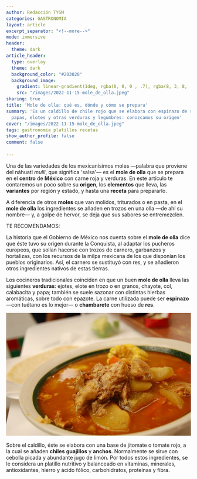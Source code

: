 ```yaml
---
author: Redacción TYSM
categories: GASTRONOMIA
layout: article
excerpt_separator: "<!--more-->"
mode: immersive
header:
  theme: dark
article_header:
  type: overlay
  theme: dark
  background_color: "#203028"
  background_image:
    gradient: linear-gradient(1deg, rgba(0, 0, 0 , .7), rgba(8, 3, 8, .9))
    src: "/images/2022-11-15-mole_de_olla.jpeg"
sharing: true
title: 'Mole de olla: qué es, dónde y cómo se prepara'
summary: 'Es un caldillo de chile rojo que se elabora con espinazo de res, ejotes,
  papas, elotes y otras verduras y legumbres: conozcamos su origen'
cover: "/images/2022-11-15-mole_de_olla.jpeg"
tags: gastronomia platillos recetas
show_author_profile: false
comment: false

---
```

Una de las variedades de los mexicanísimos moles —palabra que proviene del náhuatl _mulli_, que significa 'salsa'— es el **mole de olla** que se prepara en el **centro** de **México** con carne roja y verduras. En este artículo te contaremos un poco sobre su **origen**, los **elementos** que lleva, las **variantes** por región y estado, y hasta una **receta** para prepararlo.

A diferencia de otros **moles** que van molidos, triturados o en pasta, en el **mole de olla** los ingredientes se añaden en trozos en una olla —de ahí su nombre— y, a golpe de hervor, se deja que sus sabores se entremezclen.

TE RECOMENDAMOS:

La historia que el Gobierno de México nos cuenta sobre el **mole de olla** dice que éste tuvo su origen durante la Conquista, al adaptar los pucheros europeos, que solían hacerse con trozos de carnero, garbanzos y hortalizas, con los recursos de la milpa mexicana de los que disponían los pueblos originarios. Así, el carnero se sustituyó con res, y se añadieron otros ingredientes nativos de estas tierras.

Los cocineros tradicionales coinciden en que un buen **mole de olla** lleva las siguientes **verduras**: ejotes, elote en trozo o en granos, chayote, col, calabacita y papa; también se suele sazonar con distintas hierbas aromáticas, sobre todo con epazote. La carne utilizada puede ser **espinazo** —con tuétano es lo mejor— o **chambarete** con hueso de **res**.

![](/images/2022-11-15-mole_de_olla.jpeg)

Sobre el caldillo, éste se elabora con una base de jitomate o tomate rojo, a la cual se añaden **chiles** **guajillos** y **anchos**. Normalmente se sirve con cebolla picada y abundante jugo de limón. Por todos estos ingredientes, se le considera un platillo nutritivo y balanceado en vitaminas, minerales, antioxidantes, hierro y ácido fólico, carbohidratos, proteínas y fibra.